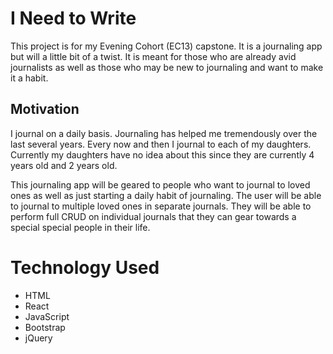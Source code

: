 # I Need to Write
This project is for my Evening Cohort (EC13) capstone. It is a journaling app but will a little bit of a twist. It is meant for those who are already avid journalists as well as those who may be new to journaling and want to make it a habit. 

## Motivation

I journal on a daily basis. Journaling has helped me tremendously over the last several years. Every now and then I journal to each of my daughters. Currently my daughters have no idea about this since they are currently 4 years old and 2 years old. 

This journaling app will be geared to people who want to journal to loved ones as well as just starting a daily habit of journaling. The user will be able to journal to multiple loved ones in separate journals. They will be able to perform full CRUD on individual journals that they can gear towards a special special people in their life. 

# Technology Used
 - HTML
 - React
 - JavaScript
 - Bootstrap
 - jQuery